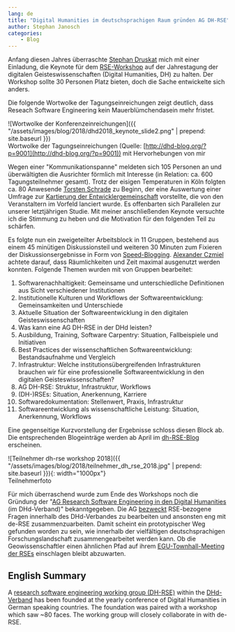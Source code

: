 ```yaml
---
lang: de
title: "Digital Humanities im deutschsprachigen Raum gründen AG DH-RSE"
author: Stephan Janosch
categories: 
    - Blog
---
```


Anfang diesen Jahres überraschte [Stephan Druskat](https://orcid.org/0000-0003-4925-7248) mich mit einer Einladung, die Keynote  für dem [RSE-Workshop](http://dhd2018.uni-koeln.de/programm-dienstag/#d_w11) auf der Jahrestagung der digitalen Geisteswissenschaften (Digital Humanities, DH) zu halten. Der Workshop sollte 30 Personen Platz bieten, doch die Sache entwickelte sich anders. 

Die folgende Wortwolke der Tagungseinreichungen zeigt deutlich, dass Reseach Software Engineering kein Mauerblümchendasein mehr fristet.
   
   
![Wortwolke der Konferenzeinreichungen]({{ "/assets/images/blog/2018/dhd2018_keynote_slide2.png" | prepend: site.baseurl }})
<br/>Wortwolke der Tagungseinreichungen (Quelle: [http://dhd-blog.org/?p=9001](http://dhd-blog.org/?p=9001))  mit Hervorhebungen von mir
 
 
Wegen einer "Kommunikationspanne" meldeten sich 105 Personen an und überwältigten die Ausrichter förmlich mit Interesse (in Relation: ca. 600 Tagungsteilnehmer gesamt). Trotz der eisigen Temperaturen in Köln folgten ca. 80 Anwesende [Torsten Schrade](http://orcid.org/0000-0002-0953-2818) zu Beginn, der eine Auswertung einer Umfrage zur [Kartierung der Entwicklergemeinschaft](https://dh-rse.github.io/dhd-workshop-2018-presentation/#/step-4) vorstellte, die von den Veranstaltern im Vorfeld lanciert wurde. Es offenbarten sich Parallelen zur unserer letztjährigen Studie. Mit meiner anschließenden Keynote versuchte ich die Stimmung zu heben und die Motivation für den folgenden Teil zu schärfen.

Es folgte nun ein zweigeteilter Arbeitsblock in 11 Gruppen, bestehend aus einem 45 minütigen Diskussionsteil und weiteren 30 Minuten zum Fixieren der Diskussionsergebnisse in Form von [Speed-Blogging](https://www.software.ac.uk/term/speed-blogging). [Alexander Czmiel](http://www.bbaw.de/die-akademie/mitarbeiter/czmiel) achtete darauf, dass Räumlichkeiten und Zeit maximal ausgenutzt werden konnten. Folgende Themen wurden mit von Gruppen bearbeitet:

1. Softwarenachhaltigkeit: Gemeinsame und unterschiedliche Definitionen aus Sicht verschiedener Institutionen
2. Institutionelle Kulturen und Workflows der Softwareentwicklung: Gemeinsamkeiten und Unterschiede
3. Aktuelle Situation der Softwareentwicklung in den digitalen Geisteswissenschaften
4. Was kann eine AG DH-RSE in der DHd leisten?
5. Ausbildung, Training, Software Carpentry: Situation, Fallbeispiele und Initiativen
6. Best Practices der wissenschaftlichen Softwareentwicklung: Bestandsaufnahme und Vergleich
7. Infrastruktur: Welche institutionsübergreifenden Infrastrukturen brauchen wir für eine professionelle Softwareentwicklung in den digitalen Geisteswissenschaften?
8. AG DH-RSE: Struktur, Infrastruktur, Workflows
9. (DH-)RSEs: Situation, Anerkennung, Karriere
10. Softwaredokumentation: Stellenwert, Praxis, Infrastruktur
11. Softwareentwicklung als wissenschaftliche Leistung: Situation, Anerkennung, Workflows 

Eine gegenseitige Kurzvorstellung der Ergebnisse schloss diesen Block ab. Die entsprechenden Blogeinträge werden ab April im [dh-RSE-Blog](https://dh-rse.github.io/blog.html) erscheinen.

![Teilnehmer dh-rse workshop 2018]({{ "/assets/images/blog/2018/teilnehmer_dh_rse_2018.jpg" | prepend: site.baseurl }}){: width="1000px"}
<br/>Teilnehmerfoto


Für mich überraschend wurde zum Ende des Workshops noch die Gründung der "[AG Research Software Engineering in den Digital Humanities](https://dh-rse.github.io) (im DHd-Verband)" bekanntgegeben. Die AG [bezweckt](https://dh-rse.github.io/ueber-die-ag/) RSE-bezogene Fragen innerhalb des DHd-Verbandes zu bearbeiten und ansonsten eng mit de-RSE zusammenzuarbeiten. Damit scheint ein prototypischer Weg gefunden worden zu sein, wie innerhalb der vielfältigen deutschsprachigen Forschungslandschaft zusammengearbeitet werden kann. Ob die Geowissenschaftler einen ähnlichen Pfad auf ihrem [EGU-Townhall-Meeting der RSEs](http://meetingorganizer.copernicus.org/EGU2018/session/29539) einschlagen bleibt abzuwarten.


## English Summary 

A [research software engineering working group (DH-RSE)](https://dh-rse.github.io/) within the [DHd-Verband](https://dig-hum.de/) has been founded at the yearly conference of Digital Humanities in German speaking countries. The foundation was paired with a workshop which saw ~80 faces. The working group will closely collaborate in with de-RSE.      
